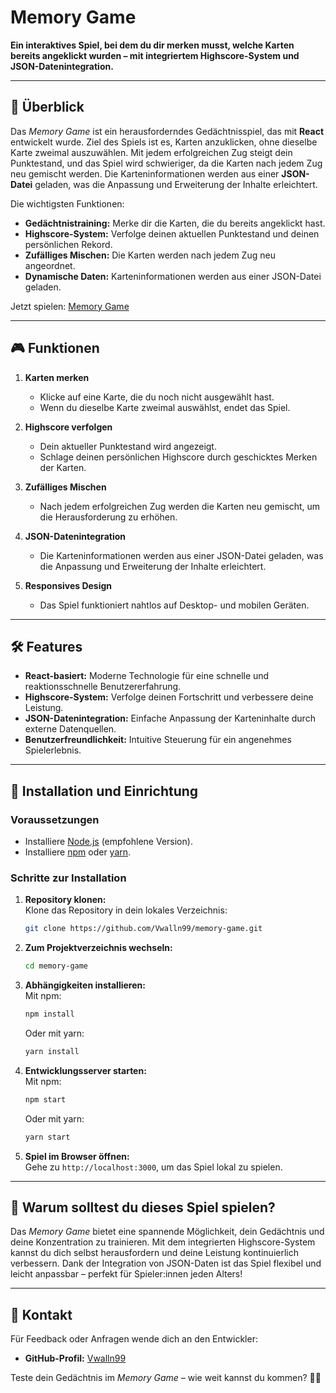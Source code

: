# Memory Game

**Ein interaktives Spiel, bei dem du dir merken musst, welche Karten bereits angeklickt wurden – mit integriertem Highscore-System und JSON-Datenintegration.**

---

## 📖 Überblick

Das *Memory Game* ist ein herausforderndes Gedächtnisspiel, das mit **React** entwickelt wurde. Ziel des Spiels ist es, Karten anzuklicken, ohne dieselbe Karte zweimal auszuwählen. Mit jedem erfolgreichen Zug steigt dein Punktestand, und das Spiel wird schwieriger, da die Karten nach jedem Zug neu gemischt werden. Die Karteninformationen werden aus einer **JSON-Datei** geladen, was die Anpassung und Erweiterung der Inhalte erleichtert.

Die wichtigsten Funktionen:

- **Gedächtnistraining:** Merke dir die Karten, die du bereits angeklickt hast.  
- **Highscore-System:** Verfolge deinen aktuellen Punktestand und deinen persönlichen Rekord.  
- **Zufälliges Mischen:** Die Karten werden nach jedem Zug neu angeordnet.  
- **Dynamische Daten:** Karteninformationen werden aus einer JSON-Datei geladen.

Jetzt spielen: [Memory Game](https://memory-final.vercel.app/)

---

## 🎮 Funktionen

1. **Karten merken**  
   - Klicke auf eine Karte, die du noch nicht ausgewählt hast.  
   - Wenn du dieselbe Karte zweimal auswählst, endet das Spiel.

2. **Highscore verfolgen**  
   - Dein aktueller Punktestand wird angezeigt.  
   - Schlage deinen persönlichen Highscore durch geschicktes Merken der Karten.

3. **Zufälliges Mischen**  
   - Nach jedem erfolgreichen Zug werden die Karten neu gemischt, um die Herausforderung zu erhöhen.

4. **JSON-Datenintegration**  
   - Die Karteninformationen werden aus einer JSON-Datei geladen, was die Anpassung und Erweiterung der Inhalte erleichtert.

5. **Responsives Design**  
   - Das Spiel funktioniert nahtlos auf Desktop- und mobilen Geräten.

---

## 🛠️ Features

- **React-basiert:** Moderne Technologie für eine schnelle und reaktionsschnelle Benutzererfahrung.  
- **Highscore-System:** Verfolge deinen Fortschritt und verbessere deine Leistung.  
- **JSON-Datenintegration:** Einfache Anpassung der Karteninhalte durch externe Datenquellen.  
- **Benutzerfreundlichkeit:** Intuitive Steuerung für ein angenehmes Spielerlebnis.

---

## 🚀 Installation und Einrichtung

### Voraussetzungen
- Installiere [Node.js](https://nodejs.org/) (empfohlene Version).  
- Installiere [npm](https://www.npmjs.com/) oder [yarn](https://yarnpkg.com/).  

### Schritte zur Installation
1. **Repository klonen:**  
   Klone das Repository in dein lokales Verzeichnis:  
   ```bash
   git clone https://github.com/Vwalln99/memory-game.git
   ```

2. **Zum Projektverzeichnis wechseln:**  
   ```bash
   cd memory-game
   ```

3. **Abhängigkeiten installieren:**  
   Mit npm:  
   ```bash
   npm install
   ```
   Oder mit yarn:  
   ```bash
   yarn install
   ```

4. **Entwicklungsserver starten:**  
   Mit npm:  
   ```bash
   npm start
   ```
   Oder mit yarn:  
   ```bash
   yarn start
   ```

5. **Spiel im Browser öffnen:**  
   Gehe zu `http://localhost:3000`, um das Spiel lokal zu spielen.

---

## 🌟 Warum solltest du dieses Spiel spielen?

Das *Memory Game* bietet eine spannende Möglichkeit, dein Gedächtnis und deine Konzentration zu trainieren. Mit dem integrierten Highscore-System kannst du dich selbst herausfordern und deine Leistung kontinuierlich verbessern. Dank der Integration von JSON-Daten ist das Spiel flexibel und leicht anpassbar – perfekt für Spieler:innen jeden Alters!

---

## 📧 Kontakt

Für Feedback oder Anfragen wende dich an den Entwickler:

- **GitHub-Profil:** [Vwalln99](https://github.com/Vwalln99)

Teste dein Gedächtnis im *Memory Game* – wie weit kannst du kommen? 🧠🎴
